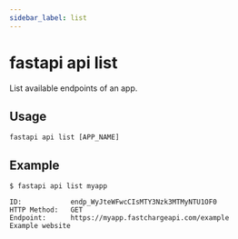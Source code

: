 ```yaml
---
sidebar_label: list
---
```


# fastapi api list

List available endpoints of an app.

## Usage

    fastapi api list [APP_NAME]

## Example

    $ fastapi api list myapp

    ID:            endp_WyJteWFwcCIsMTY3Nzk3MTMyNTU1OF0
    HTTP Method:   GET
    Endpoint:      https://myapp.fastchargeapi.com/example
    Example website
